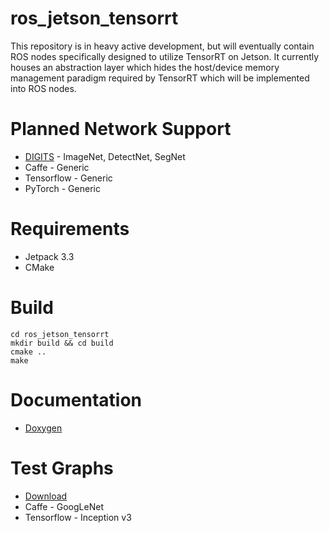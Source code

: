 # ros_jetson_tensorrt
This repository is in heavy active development, but will eventually contain ROS nodes specifically designed to utilize TensorRT on Jetson. It currently houses an abstraction layer which hides the host/device memory management paradigm required by TensorRT which will be implemented into ROS nodes.

# Planned Network Support
- [DIGITS][digits] - ImageNet, DetectNet, SegNet
- Caffe - Generic
- Tensorflow - Generic
- PyTorch - Generic

# Requirements
- Jetpack 3.3
- CMake

# Build
```
cd ros_jetson_tensorrt
mkdir build && cd build
cmake ..
make
```

# Documentation
- [Doxygen][docs]

# Test Graphs
- [Download][test_graphs]
- Caffe - GoogLeNet
- Tensorflow - Inception v3

[digits]: https://github.com/NVIDIA/DIGITS
[docs]: https://csvance.github.io/ros_jetson_tensorrt/
[test_graphs]: https://www.dropbox.com/s/t4mso4qwa64dsh7/models.zip?dl=0
